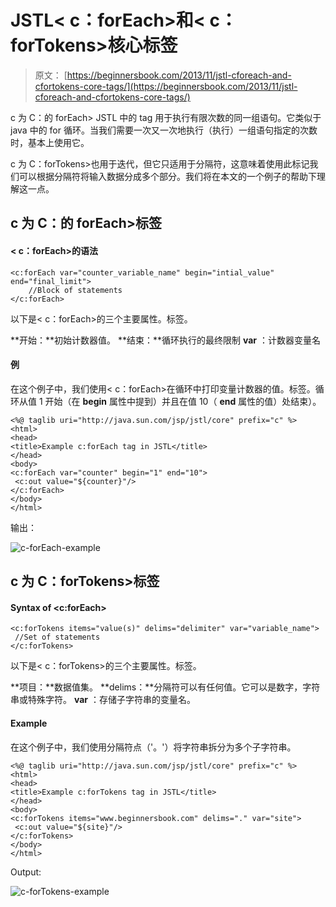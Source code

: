 # JSTL&lt; c：forEach&gt;和&lt; c：forTokens&gt;核心标签

> 原文： [https://beginnersbook.com/2013/11/jstl-cforeach-and-cfortokens-core-tags/](https://beginnersbook.com/2013/11/jstl-cforeach-and-cfortokens-core-tags/)

c 为 C：的 forEach&GT; JSTL 中的 tag 用于执行有限次数的同一组语句。它类似于 java 中的 for 循环。当我们需要一次又一次地执行（执行）一组语句指定的次数时，基本上使用它。

c 为 C：forTokens&GT;也用于迭代，但它只适用于分隔符，这意味着使用此标记我们可以根据分隔符将输入数据分成多个部分。我们将在本文的一个例子的帮助下理解这一点。

## c 为 C：的 forEach&GT;标签

#### &lt; c：forEach&gt;的语法

```
<c:forEach var="counter_variable_name" begin="intial_value" end="final_limit">
    //Block of statements
</c:forEach>
```

以下是&lt; c：forEach&gt;的三个主要属性。标签。

**开始：**初始计数器值。
**结束：**循环执行的最终限制
**var** ：计数器变量名

#### 例

在这个例子中，我们使用&lt; c：forEach&gt;在循环中打印变量计数器的值。标签。循环从值 1 开始（在 **begin** 属性中提到）并且在值 10（ **end** 属性的值）处结束）。

```
<%@ taglib uri="http://java.sun.com/jsp/jstl/core" prefix="c" %>
<html>
<head>
<title>Example c:forEach tag in JSTL</title>
</head>
<body>
<c:forEach var="counter" begin="1" end="10">
 <c:out value="${counter}"/>
</c:forEach>
</body>
</html>
```

输出：

![c-forEach-example](../Images/f64b9062fd9a8f34ee1a276a8a20d085.jpg)

## c 为 C：forTokens&GT;标签

#### Syntax of &lt;c:forEach&gt;

```
<c:forTokens items="value(s)" delims="delimiter" var="variable_name">
 //Set of statements
</c:forTokens>
```

以下是&lt; c：forTokens&gt;的三个主要属性。标签。

**项目：**数据值集。
**delims：**分隔符可以有任何值。它可以是数字，字符串或特殊字符。
**var** ：存储子字符串的变量名。

#### Example

在这个例子中，我们使用分隔符点（'。'）将字符串拆分为多个子字符串。

```
<%@ taglib uri="http://java.sun.com/jsp/jstl/core" prefix="c" %>
<html>
<head>
<title>Example c:forTokens tag in JSTL</title>
</head>
<body>
<c:forTokens items="www.beginnersbook.com" delims="." var="site">
 <c:out value="${site}"/>
</c:forTokens>
</body>
</html>
```

Output:

![c-forTokens-example](../Images/eb9859f97d25ab3f71f46a778aee80e5.jpg)
